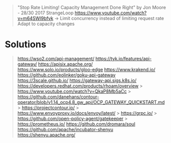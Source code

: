 > "Stop Rate Limiting! Capacity Management Done Right" by Jon Moore - 28/30 2017 StrangeLoop
  > https://www.youtube.com/watch?v=m64SWl9bfvk
  -> Limit concurrency instead of limiting request rate
     Adapt to capacity changes

# Solutions
> https://wso2.com/api-management/
> https://tyk.io/features/api-gateway/
> https://apisix.apache.org/
> https://www.solo.io/products/gloo-edge
> https://www.krakend.io/  
> https://github.com/eolinker/goku-api-gateway
> https://3scale.github.io/
  https://gateway-api.sigs.k8s.io/
  > https://developers.redhat.com/products/rhoam/overview
    > https://www.youtube.com/watch?v=QkaP8Mb5aCc
      > https://github.com/danehans/contour-operator/blob/v1.14_ocp4.8_gw_api/OCP_GATEWAY_QUICKSTART.md
        > https://projectcontour.io/
          > https://www.envoyproxy.io/docs/envoy/latest/
          > https://grpc.io/
          > https://github.com/open-policy-agent/gatekeeper
          > https://prometheus.io/
https://github.com/dromara/soul
            https://github.com/apache/incubator-shenyu https://shenyu.apache.org/
